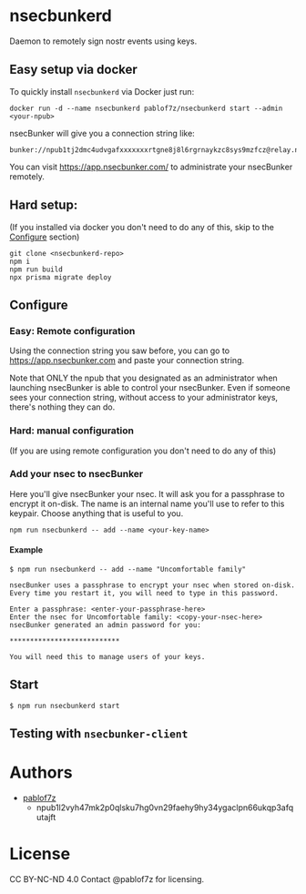 # nsecbunkerd
Daemon to remotely sign nostr events using keys.

## Easy setup via docker

To quickly install `nsecbunkerd` via Docker just run:

```
docker run -d --name nsecbunkerd pablof7z/nsecbunkerd start --admin <your-npub>
```

nsecBunker will give you a connection string like:

```
bunker://npub1tj2dmc4udvgafxxxxxxxrtgne8j8l6rgrnaykzc8sys9mzfcz@relay.nsecbunker.com
```

You can visit https://app.nsecbunker.com/ to administrate your nsecBunker remotely.

## Hard setup:
(If you installed via docker you don't need to do any of this, skip to the [Configure](#configure) section)

```
git clone <nsecbunkerd-repo>
npm i
npm run build
npx prisma migrate deploy
```

## Configure

### Easy: Remote configuration

Using the connection string you saw before, you can go to https://app.nsecbunker.com and paste your connection string.

Note that ONLY the npub that you designated as an administrator when launching nsecBunker is able to control your nsecBunker. Even if someone sees your connection string, without access to your administrator keys, there's nothing they can do.

### Hard: manual configuration

(If you are using remote configuration you don't need to do any of this)

### Add your nsec to nsecBunker

Here you'll give nsecBunker your nsec. It will ask you for a passphrase to encrypt it on-disk.
The name is an internal name you'll use to refer to this keypair. Choose anything that is useful to you.

```
npm run nsecbunkerd -- add --name <your-key-name>
```

#### Example
```
$ npm run nsecbunkerd -- add --name "Uncomfortable family"

nsecBunker uses a passphrase to encrypt your nsec when stored on-disk.
Every time you restart it, you will need to type in this password.

Enter a passphrase: <enter-your-passphrase-here>
Enter the nsec for Uncomfortable family: <copy-your-nsec-here>
nsecBunker generated an admin password for you:

***************************

You will need this to manage users of your keys.
````

## Start

```
$ npm run nsecbunkerd start
```

## Testing with `nsecbunker-client`



# Authors

* [pablof7z](nostr:npub1l2vyh47mk2p0qlsku7hg0vn29faehy9hy34ygaclpn66ukqp3afqutajft)
    * npub1l2vyh47mk2p0qlsku7hg0vn29faehy9hy34ygaclpn66ukqp3afqutajft

# License

CC BY-NC-ND 4.0
Contact @pablof7z for licensing.